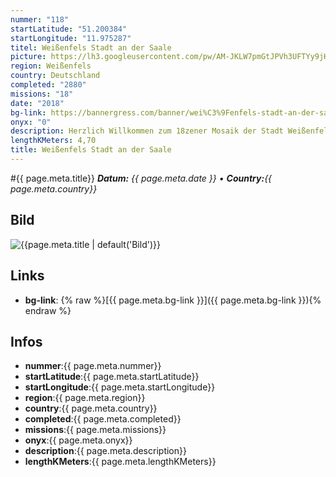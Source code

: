 ```yaml
---
nummer: "118"
startLatitude: "51.200384"
startLongitude: "11.975287"
titel: Weißenfels Stadt an der Saale
picture: https://lh3.googleusercontent.com/pw/AM-JKLW7pmGtJPVh3UFTYy9jH3uOA6VrjDDaXncK2G_80p6qJB0fW8keRvr7ww3N94WVMaOvBk8MwXPxNTS5iIPwMCVjZLReD9NJGllFkXR2pmDMSR9nsh0blO1QkkLlbnpkP3p_AbW9cQ6zx2AKmv77oEsOIQ=w1080-h466-no?authuser=0
region: Weißenfels
country: Deutschland
completed: "2880"
missions: "18"
date: "2018"
bg-link: https://bannergress.com/banner/wei%C3%9Fenfels-stadt-an-der-saale-c456
onyx: "0"
description: Herzlich Willkommen zum 18zener Mosaik der Stadt Weißenfels. In jeder Mission erwartet euch am Ende eine Passphrase. Alle Fragen könnt ihr mit Wiki beantworten. Ich wünsche euch viel Spaß!
lengthKMeters: 4,70
title: Weißenfels Stadt an der Saale
---
```


#{{ page.meta.title}}
_**Datum:** {{ page.meta.date }} • **Country:**{{ page.meta.country}}_

## Bild
![{{page.meta.title | default('Bild')}}]({{page.meta.picture}})

## Links
- **bg-link**: {% raw %}[{{ page.meta.bg-link }}]({{ page.meta.bg-link }}){% endraw %}

## Infos
- **nummer**:{{ page.meta.nummer}}
- **startLatitude**:{{ page.meta.startLatitude}}
- **startLongitude**:{{ page.meta.startLongitude}}
- **region**:{{ page.meta.region}}
- **country**:{{ page.meta.country}}
- **completed**:{{ page.meta.completed}}
- **missions**:{{ page.meta.missions}}
- **onyx**:{{ page.meta.onyx}}
- **description**:{{ page.meta.description}}
- **lengthKMeters**:{{ page.meta.lengthKMeters}}

